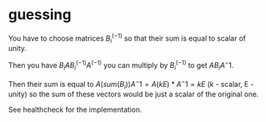 # guessing

You have to choose matrices $B_i^(-1)$ so that their sum is equal to scalar of unity. 

Then you have $B_iAB_i^(-1)A^(-1)$ you can multiply by $B_i^(-1)$ to get $AB_iA^-1$. 

Then their sum is equal to $A(sum(B_i))A^-1=A(kE)*A^-1=kE$ (k - scalar, E - unity) so the sum of these vectors would be just a scalar of the original one.

See healthcheck for the implementation.
